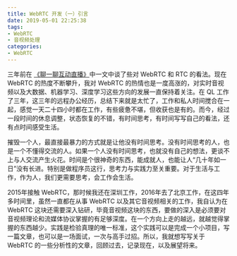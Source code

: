 ```yaml
---
title: WebRTC 开发（一）引言
date: 2019-05-01 22:25:38
tags:
- WebRTC
- 音视频处理
categories:
- WebRTC
---
```


三年前在 [《聊一聊互动直播》](https://depthlove.github.io/2016/10/14/Interactive-live-broadcast/)中一文中谈了些对 WebRTC 和 RTC 的看法。现在 WebRTC 的热度不断攀升，我对 WebRTC 的热情也是一度高涨的，对实时音视频以及大数据、机器学习、深度学习这些方向的发展一直保持着关注。在 QL 工作了三年，这三年的远程办公经历，总结下来就是太忙了，工作和私人时间搅合在一起，感觉一天二十四小时都在工作，有些疲惫不堪，但收获也是有的。而今，经过一段时间的休息调整，状态恢复的不错，有时间思考，有时间写写自己的看法，还有点时间感受生活。

摧毁一个人，最直接最暴力的方式就是让他没有时间思考。没有时间思考的人，也是一个不懂得交流的人。如果一个人没有时间思考，也就没有自己的想法，更谈不上与人交流产生火花。时间是个很神奇的东西，能成就人，也能让人“几十年如一日”没有长进。特别是做程序员这行，思考力与实践力至关重要。对于生活与工作，作为人，我们更需要思考，会工作会生活。

<!-- more -->

2015年接触 WebRTC，那时候我还在深圳工作，2016年去了北京工作，在这四年多时间里，虽然一直都在从事 WebRTC 以及其它音视频相关的工作，我自认为在 WebRTC 这块还需要深入钻研，毕竟音视频这块的东西，要做的深入是必须要对音视频理论和流媒体协议掌握的有足够深度。在一个方向上走的越远，就越觉得掌握的东西越少。实践是检验真理的唯一标准，这个实践可以是完成一个小项目，写一篇文章，也可以是一场面试，一次与高手过招。所以，我就想写写关于 WebRTC 的一些分析性的文章，回顾过去，记录现在，以及展望将来。